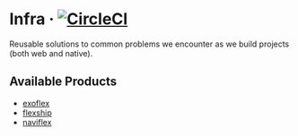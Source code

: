 # Infra · [![CircleCI](https://circleci.com/gh/kodefox/infra/tree/master.svg?style=svg&circle-token=d3620dec4df5d4ad0a352599cf31434847d9116d)](https://circleci.com/gh/kodefox/infra/tree/master)

Reusable solutions to common problems we encounter as we build projects (both web and native).

## Available Products

- [exoflex](https://github.com/kodefox/infra/tree/master/packages/exoflex)
- [flexship](https://github.com/kodefox/infra/tree/master/packages/flexship)
- [naviflex](https://github.com/kodefox/infra/tree/master/packages/naviflex)
